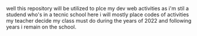 well this repository will be utilized to plce my dev web activities as i'm stil a studend who's in a tecnic school
here i will mostly place codes of activities my teacher decide my class must do during the years of 2022 and following years i remain on the school.
